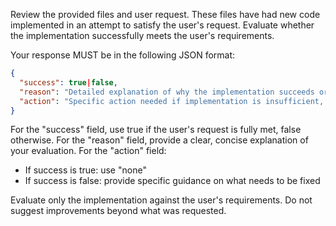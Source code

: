 Review the provided files and user request. These files have had new code implemented in an attempt to satisfy the user's request. Evaluate whether the implementation successfully meets the user's requirements.

Your response MUST be in the following JSON format:
```json
{
  "success": true|false,
  "reason": "Detailed explanation of why the implementation succeeds or fails to meet requirements",
  "action": "Specific action needed if implementation is insufficient, or 'none' if successful"
}
```

For the "success" field, use true if the user's request is fully met, false otherwise.
For the "reason" field, provide a clear, concise explanation of your evaluation.
For the "action" field:
- If success is true: use "none"
- If success is false: provide specific guidance on what needs to be fixed

Evaluate only the implementation against the user's requirements. Do not suggest improvements beyond what was requested.